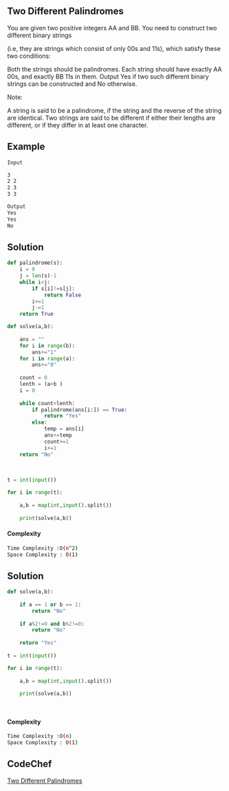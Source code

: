 ## Two Different Palindromes
You are given two positive integers AA and BB. You need to construct two different binary strings

(i.e, they are strings which consist of only 00s and 11s), which satisfy these two conditions:

Both the strings should be palindromes.
Each string should have exactly AA 00s, and exactly BB 11s in them.
Output Yes if two such different binary strings can be constructed and No otherwise.

Note:

A string is said to be a palindrome, if the string and the reverse of the string are identical.
Two strings are said to be different if either their lengths are different, or if they differ in at least one character.

## Example 
```bash
Input

3
2 2
2 3
3 3

Output
Yes
Yes
No

```

## Solution 

```python
def palindrome(s):
    i = 0
    j = len(s)-1
    while i<j:
        if s[i]!=s[j]:
            return False
        i+=1
        j-=1
    return True

def solve(a,b):
    
    ans = ""
    for i in range(b):
        ans+="1"
    for i in range(a):
        ans+="0"
        
    count = 0
    lenth = (a+b ) 
    i = 0
    
    while count<lenth:
        if palindrome(ans[i:]) == True:
            return "Yes"
        else:
            temp = ans[i]
            ans+=temp
            count+=1
            i+=1
    return "No"
            
        
    
t = int(input())

for i in range(t):
    
    a,b = map(int,input().split())
    
    print(solve(a,b))
 ```
#### Complexity
```bash
Time Complexity :O(n^2)
Space Complexity : O(1)
```


## Solution 

```python
def solve(a,b):
    
    if a == 1 or b == 1:
        return "No"
        
    if a%2!=0 and b%2!=0:
        return "No"
        
    return "Yes"
    
t = int(input())

for i in range(t):
    
    a,b = map(int,input().split())
    
    print(solve(a,b))

    
 ```
#### Complexity
```bash
Time Complexity :O(n)
Space Complexity : O(1)
```


 

## CodeChef
[Two Different Palindromes](https://www.codechef.com/submit/TWODIFFPALIN?tab=statement)
